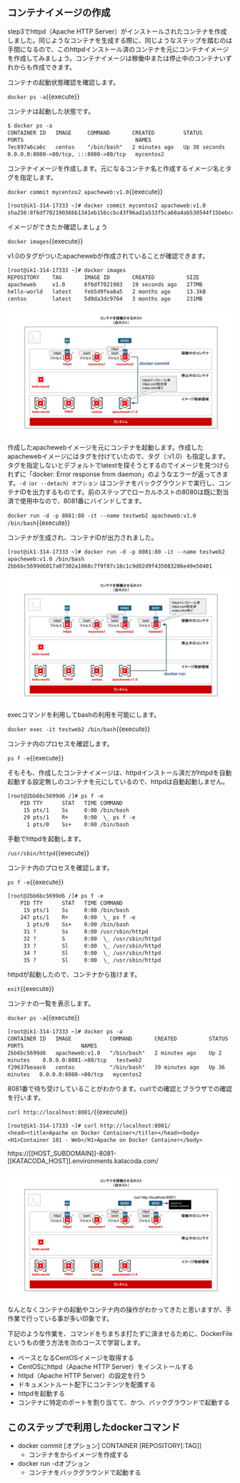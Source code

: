 ## コンテナイメージの作成



step3でhttpd（Apache HTTP Server）がインストールされたコンテナを作成しました。同じようなコンテナを生成する際に、同じようなステップを踏むのは手間になるので、このhttpdインストール済のコンテナを元にコンテナイメージを作成してみましょう。コンテナイメージは稼働中または停止中のコンテナいずれからも作成できます。

コンテナの起動状態確認を確認します。

`docker ps -a`{{execute}}

コンテナは起動した状態です。

```text
$ docker ps -a
CONTAINER ID   IMAGE     COMMAND       CREATED         STATUS          PORTS                                   NAMES
7ec897a6ca6c   centos    "/bin/bash"   2 minutes ago   Up 38 seconds   0.0.0.0:8080->80/tcp, :::8080->80/tcp   mycentos2
```

コンテナイメージを作成します。元になるコンテナ名と作成するイメージ名とタグを指定します。

`docker commit mycentos2 apacheweb:v1.0`{{execute}}

```text
[root@ik1-314-17333 ~]# docker commit mycentos2 apacheweb:v1.0
sha256:8f6df70219036bb1341eb156ccbc43f96ad1a533f5ca60a4ab530544f15bebc4
```

イメージができたか確認しましょう

`docker images`{{execute}}

v1.0のタグがついたapachewebが作成されていることが確認できます。

```text
[root@ik1-314-17333 ~]# docker images
REPOSITORY    TAG       IMAGE ID       CREATED          SIZE
apacheweb     v1.0      8f6df7021903   19 seconds ago   277MB
hello-world   latest    feb5d9fea6a5   2 months ago     13.3kB
centos        latest    5d0da3dc9764   3 months ago     231MB
```

![Test Image 1](https://raw.githubusercontent.com/mayumi00/katacoda-scenarios/main/container101/images/image06.png)　

作成したapachewebイメージを元にコンテナを起動します。作成したapachewebイメージにはタグを付けていたので、タグ（:v1.0）も指定します。タグを指定しないとデフォルトでlatestを探そうとするのでイメージを見つけられずに「docker: Error response from daemon」のようなエラーが返ってきます。`-d（or --detach）オプション` はコンテナをバックグラウンドで実行し、コンテナIDを出力するものです。前のステップでローカルホストの8080は既に割当済で使用中なので、8081番にバインドしてます。

`docker run -d -p 8081:80 -it --name testweb2 apacheweb:v1.0 /bin/bash`{{execute}}

コンテナが生成され、コンテナIDが出力されました。

```text
[root@ik1-314-17333 ~]# docker run -d -p 8081:80 -it --name testweb2 apacheweb:v1.0 /bin/bash
2bb6bc5699d6017a07302a1068c7f9f87c18c1c9d02d9f435083286e49e50401
```

![Test Image 1](https://raw.githubusercontent.com/mayumi00/katacoda-scenarios/main/container101/images/image07.png)

execコマンドを利用してbashの利用を可能にします。

`docker exec -it testweb2 /bin/bash`{{execute}}

コンテナ内のプロセスを確認します。

`ps f -e`{{execute}}

そもそも、作成したコンテナイメージは、httpdインストール済だがhttpdを自動起動する設定無しのコンテナを元にしているので、httpdは自動起動しません。

```text
[root@2bb6bc5699d6 /]# ps f -e
    PID TTY      STAT   TIME COMMAND
     15 pts/1    Ss     0:00 /bin/bash
     29 pts/1    R+     0:00  \_ ps f -e
      1 pts/0    Ss+    0:00 /bin/bash
```

手動でhttpdを起動します。

`/usr/sbin/httpd`{{execute}}

コンテナ内のプロセスを確認します。

`ps f -e`{{execute}}

```text
[root@2bb6bc5699d6 /]# ps f -e
    PID TTY      STAT   TIME COMMAND
     15 pts/1    Ss     0:00 /bin/bash
    247 pts/1    R+     0:00  \_ ps f -e
      1 pts/0    Ss+    0:00 /bin/bash
     31 ?        Ss     0:00 /usr/sbin/httpd
     32 ?        S      0:00  \_ /usr/sbin/httpd
     33 ?        Sl     0:00  \_ /usr/sbin/httpd
     34 ?        Sl     0:00  \_ /usr/sbin/httpd
     35 ?        Sl     0:00  \_ /usr/sbin/httpd
```

httpdが起動したので、コンテナから抜けます。

`exit`{{execute}}

コンテナの一覧を表示します。

`docker ps -a`{{execute}}

```text
[root@ik1-314-17333 ~]# docker ps -a
CONTAINER ID   IMAGE            COMMAND       CREATED          STATUS          PORTS                  NAMES
2bb6bc5699d6   apacheweb:v1.0   "/bin/bash"   2 minutes ago    Up 2 minutes    0.0.0.0:8081->80/tcp   testweb2
f29637beaac6   centos           "/bin/bash"   39 minutes ago   Up 36 minutes   0.0.0.0:8080->80/tcp   mycentos2
```

8081番で待ち受けしていることがわかります。curlでの確認とブラウザでの確認を行います。

`curl http://localhost:8081/`{{execute}}

```text
[root@ik1-314-17333 ~]# curl http://localhost:8081/
<head><title>Apache on Docker Container</title></head><body><H1>Container 101 - Web</H1>Apache on Docker Container</body>
```
https://[[HOST_SUBDOMAIN]]-8081-[[KATACODA_HOST]].environments.katacoda.com/

![Test Image 1](https://raw.githubusercontent.com/mayumi00/katacoda-scenarios/main/container101/images/image08.png)

なんとなくコンテナの起動やコンテナ内の操作がわかってきたと思いますが、手作業で行っている事が多い印象です。

下記のような作業を、コマンドをちまちま打たずに済ませるために、DockerFileというもの使う方法を次のコースで学習します。

- ベースとなるCentOSイメージを取得する
- CentOSにhttpd（Apache HTTP Server）をインストールする
- httpd（Apache HTTP Server）の設定を行う
- ドキュメントルート配下にコンテンツを配置する
- httpdを起動する
- コンテナに特定のポートを割り当てて、かつ、バックグラウンドで起動する

##  このステップで利用したdockerコマンド

- docker commit [オプション] CONTAINER [REPOSITORY[:TAG]]
  - コンテナをからイメージを作成する
 - docker run -dオプション
   - コンテナをバックグラウンドで起動する
 
